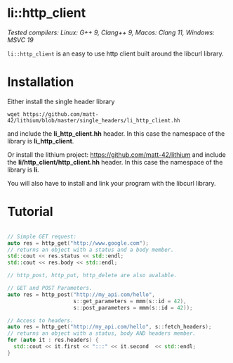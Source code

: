 li::http_client
===============================

*Tested compilers: Linux: G++ 9, Clang++ 9, Macos: Clang 11, Windows: MSVC 19*

`li::http_client` is an easy to use http client built around
the libcurl library.

Installation
============================

Either install the single header library
```
wget https://github.com/matt-42/lithium/blob/master/single_headers/li_http_client.hh
```
and include the **li_http_client.hh** header. In this case the namespace of the library is **li_http_client**.

Or install the lithium project: https://github.com/matt-42/lithium
and include the **li/http_client/http_client.hh** header. In this case the namespace of the library is **li**.

You will also have to install and link your program with the libcurl library.

Tutorial
========================

```c++

// Simple GET request:
auto res = http_get("http://www.google.com");
// returns an object with a status and a body member.
std::cout << res.status << std::endl;
std::cout << res.body << std::endl;

// http_post, http_put, http_delete are also avalable.

// GET and POST Parameters.
auto res = http_post("http://my_api.com/hello", 
                     s::get_parameters = mmm(s::id = 42), 
                     s::post_parameters = mmm(s::id = 42));

// Access to headers.
auto res = http_get("http://my_api.com/hello", s::fetch_headers);
// returns an object with a status, body AND headers member.
for (auto it : res.headers) {
  std::cout << it.first << ":::" << it.second  << std::endl;
}
```
